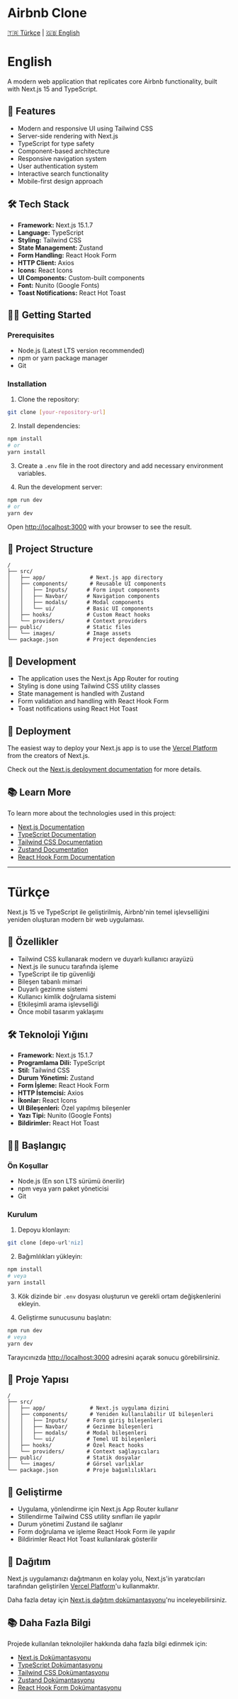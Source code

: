 # Airbnb Clone

[🇹🇷 Türkçe](#türkçe) | [🇬🇧 English](#english)

# English

A modern web application that replicates core Airbnb functionality, built with Next.js 15 and TypeScript.

## 🚀 Features

- Modern and responsive UI using Tailwind CSS
- Server-side rendering with Next.js
- TypeScript for type safety
- Component-based architecture
- Responsive navigation system
- User authentication system
- Interactive search functionality
- Mobile-first design approach

## 🛠️ Tech Stack

- **Framework:** Next.js 15.1.7
- **Language:** TypeScript
- **Styling:** Tailwind CSS
- **State Management:** Zustand
- **Form Handling:** React Hook Form
- **HTTP Client:** Axios
- **Icons:** React Icons
- **UI Components:** Custom-built components
- **Font:** Nunito (Google Fonts)
- **Toast Notifications:** React Hot Toast

## 🏃‍♂️ Getting Started

### Prerequisites

- Node.js (Latest LTS version recommended)
- npm or yarn package manager
- Git

### Installation

1. Clone the repository:
```bash
git clone [your-repository-url]
```

2. Install dependencies:
```bash
npm install
# or
yarn install
```

3. Create a `.env` file in the root directory and add necessary environment variables.

4. Run the development server:
```bash
npm run dev
# or
yarn dev
```

Open [http://localhost:3000](http://localhost:3000) with your browser to see the result.

## 📁 Project Structure

```
/
├── src/
│   ├── app/              # Next.js app directory
│   ├── components/       # Reusable UI components
│   │   ├── Inputs/      # Form input components
│   │   ├── Navbar/      # Navigation components
│   │   ├── modals/      # Modal components
│   │   └── ui/          # Basic UI components
│   ├── hooks/           # Custom React hooks
│   └── providers/       # Context providers
├── public/              # Static files
│   └── images/          # Image assets
└── package.json         # Project dependencies
```

## 🔧 Development

- The application uses the Next.js App Router for routing
- Styling is done using Tailwind CSS utility classes
- State management is handled with Zustand
- Form validation and handling with React Hook Form
- Toast notifications using React Hot Toast

## 🚀 Deployment

The easiest way to deploy your Next.js app is to use the [Vercel Platform](https://vercel.com/new) from the creators of Next.js.

Check out the [Next.js deployment documentation](https://nextjs.org/docs/app/building-your-application/deploying) for more details.

## 📚 Learn More

To learn more about the technologies used in this project:

- [Next.js Documentation](https://nextjs.org/docs)
- [TypeScript Documentation](https://www.typescriptlang.org/docs/)
- [Tailwind CSS Documentation](https://tailwindcss.com/docs)
- [Zustand Documentation](https://github.com/pmndrs/zustand)
- [React Hook Form Documentation](https://react-hook-form.com/)

---

# Türkçe

Next.js 15 ve TypeScript ile geliştirilmiş, Airbnb'nin temel işlevselliğini yeniden oluşturan modern bir web uygulaması.

## 🚀 Özellikler

- Tailwind CSS kullanarak modern ve duyarlı kullanıcı arayüzü
- Next.js ile sunucu tarafında işleme
- TypeScript ile tip güvenliği
- Bileşen tabanlı mimari
- Duyarlı gezinme sistemi
- Kullanıcı kimlik doğrulama sistemi
- Etkileşimli arama işlevselliği
- Önce mobil tasarım yaklaşımı

## 🛠️ Teknoloji Yığını

- **Framework:** Next.js 15.1.7
- **Programlama Dili:** TypeScript
- **Stil:** Tailwind CSS
- **Durum Yönetimi:** Zustand
- **Form İşleme:** React Hook Form
- **HTTP İstemcisi:** Axios
- **İkonlar:** React Icons
- **UI Bileşenleri:** Özel yapılmış bileşenler
- **Yazı Tipi:** Nunito (Google Fonts)
- **Bildirimler:** React Hot Toast

## 🏃‍♂️ Başlangıç

### Ön Koşullar

- Node.js (En son LTS sürümü önerilir)
- npm veya yarn paket yöneticisi
- Git

### Kurulum

1. Depoyu klonlayın:
```bash
git clone [depo-url'niz]
```

2. Bağımlılıkları yükleyin:
```bash
npm install
# veya
yarn install
```

3. Kök dizinde bir `.env` dosyası oluşturun ve gerekli ortam değişkenlerini ekleyin.

4. Geliştirme sunucusunu başlatın:
```bash
npm run dev
# veya
yarn dev
```

Tarayıcınızda [http://localhost:3000](http://localhost:3000) adresini açarak sonucu görebilirsiniz.

## 📁 Proje Yapısı

```
/
├── src/
│   ├── app/              # Next.js uygulama dizini
│   ├── components/       # Yeniden kullanılabilir UI bileşenleri
│   │   ├── Inputs/      # Form giriş bileşenleri
│   │   ├── Navbar/      # Gezinme bileşenleri
│   │   ├── modals/      # Modal bileşenleri
│   │   └── ui/          # Temel UI bileşenleri
│   ├── hooks/           # Özel React hooks
│   └── providers/       # Context sağlayıcıları
├── public/              # Statik dosyalar
│   └── images/          # Görsel varlıklar
└── package.json         # Proje bağımlılıkları
```

## 🔧 Geliştirme

- Uygulama, yönlendirme için Next.js App Router kullanır
- Stillendirme Tailwind CSS utility sınıfları ile yapılır
- Durum yönetimi Zustand ile sağlanır
- Form doğrulama ve işleme React Hook Form ile yapılır
- Bildirimler React Hot Toast kullanılarak gösterilir

## 🚀 Dağıtım

Next.js uygulamanızı dağıtmanın en kolay yolu, Next.js'in yaratıcıları tarafından geliştirilen [Vercel Platform](https://vercel.com/new)'u kullanmaktır.

Daha fazla detay için [Next.js dağıtım dokümantasyonu](https://nextjs.org/docs/app/building-your-application/deploying)'nu inceleyebilirsiniz.

## 📚 Daha Fazla Bilgi

Projede kullanılan teknolojiler hakkında daha fazla bilgi edinmek için:

- [Next.js Dokümantasyonu](https://nextjs.org/docs)
- [TypeScript Dokümantasyonu](https://www.typescriptlang.org/docs/)
- [Tailwind CSS Dokümantasyonu](https://tailwindcss.com/docs)
- [Zustand Dokümantasyonu](https://github.com/pmndrs/zustand)
- [React Hook Form Dokümantasyonu](https://react-hook-form.com/)

